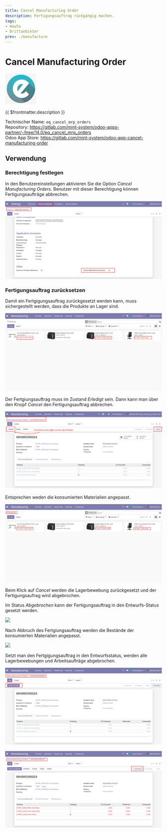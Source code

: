 ```yaml
---
title: Cancel Manufacturing Order
description: Fertigungsauftrag rückgängig machen.
tags:
- HowTo
- Drittanbieter
prev: ./manufacture
---
```

# Cancel Manufacturing Order
![](assets/icons_odoo_eq.png)

{{ $frontmatter.description }}

Technischer Name: `eq_cancel_mrp_orders`\
Repository: <https://gitlab.com/mint-system/odoo-apps-partner/-/tree/14.0/eq_cancel_mrp_orders>\
Odoo App Store: <https://gitlab.com/mint-system/odoo-app-cancel-manufacturing-order>

## Verwendung

### Berechtigung festlegen

In den Benutzereinstellungen aktivieren Sie die Option *Cancel Manufacturing Orders*. Benutzer mit dieser Berechtigung können Fertigungsaufträge abbrechen.

![](assets/Odoo%20App%20Fertigung%20Fertigungsauftrag%20Abbrechen%20Berechtigung.png)

### Fertigungsauftrag zurücksetzen

Damit ein Fertgigungsauftrag zurückgesetzt werden kann, muss sichergestellt werden, dass die Produkte an Lager sind.

![](assets/Odoo%20App%20Fertigung%20Fertigungsauftrag%20Abbrechen%20Menge.png)

Der Fertgiungsauftrag muss im Zustand *Erledigt* sein. Dann kann man über den Knopf *Cancel* den Fertigungsauftrag abbrechen.

![](assets/Odoo%20App%20Fertigung%20Fertigungsauftrag%20Abbrechen%20Knopf.png)

 Entsprechen weden die konsumierten Materialien angepasst.

![](assets/Odoo%20App%20Fertigung%20Fertigungsauftrag%20Abbrechen%20Menge%20aktuaisiert.png)

Beim Klick auf *Cancel* werden die Lagerbewebung zurückgesetzt und der Fertigungsaufrag wird abgebrochen.

Im Status *Abgebrochen* kann der Fertigungsauftrag in den Entwurfs-Status gesetzt werden.

![](assets/Odoo%20App%20Fertigung%20Fertigungsauftrag%20Abbrechen%20Zur%C3%BCcksetzen.png)

Nach Abbruch des Fertgiungsauftrag werden die Bestände der konsumierten Materialien angepasst.

![](assets/Fertigung%20Fertigungsauftrag%20Abbrechen%20Menge%20konsumiert.png)

Setzt man den Fertgigungsauftrag in den Entwurfsstatus, werden alle Lagerbewebungen und Arbeitsaufträge abgebrochen.

![](assets/Odoo%20App%20Fertigung%20Fertigungsauftrag%20Abbrechen%20Entwurf%20erstellen.png)

![](assets/Odoo%20App%20Fertigung%20Fertigungsauftrag%20Abbrechen%20Bereit.png)